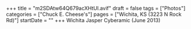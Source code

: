 +++
title = "m2SDAtw64Q679acXHtUl.avif"
draft = false
tags = ["Photos"]
categories = ["Chuck E. Cheese's"]
pages = ["Wichita, KS (3223 N Rock Rd)"]
startDate = ""
+++
Wichita Jasper Cyberamic (June 2013)
